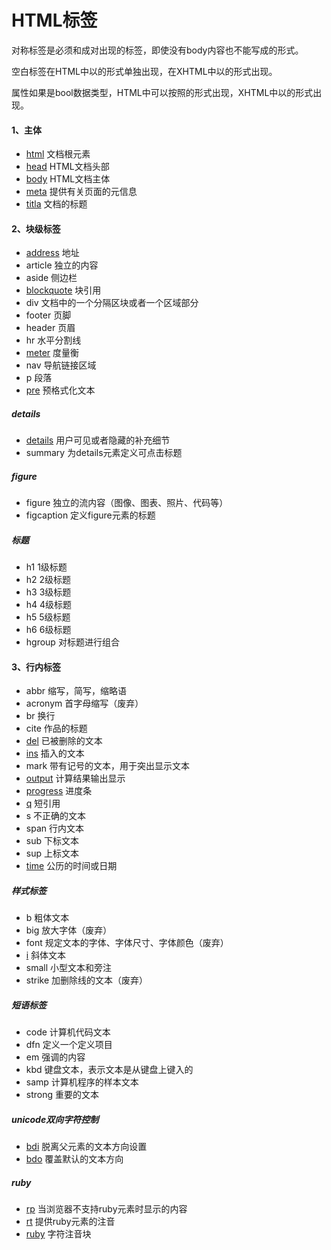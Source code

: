 # HTML标签

对称标签是必须<tag>和</tag>成对出现的标签，即使没有body内容也不能写成<tag/>的形式。

空白标签在HTML中以<tag>的形式单独出现，在XHTML中以<tag/>的形式出现。

属性如果是bool数据类型，HTML中可以按照<tag attr>的形式出现，XHTML中以<tag attr="attr">的形式出现。

#### 1、主体
- [html](html.md)	文档根元素
- [head](head.md)	HTML文档头部
- [body](body.md)	HTML文档主体
- [meta](meta.md)	提供有关页面的元信息
- [titla](title.md)	文档的标题

#### 2、块级标签
- [address](address.md)	地址
- article	独立的内容
- aside	侧边栏
- [blockquote](blockquote.md)	块引用
- div	文档中的一个分隔区块或者一个区域部分
- footer	页脚
- header	页眉
- hr	水平分割线
- [meter](meter.md)	度量衡
- nav	导航链接区域	
- p	段落	
- [pre](pre.md)	预格式化文本

##### details
- [details](details.md)	用户可见或者隐藏的补充细节
- summary	为details元素定义可点击标题

##### figure
- figure	独立的流内容（图像、图表、照片、代码等）
- figcaption	定义figure元素的标题

##### 标题
- h1	1级标题
- h2	2级标题
- h3	3级标题
- h4	4级标题
- h5	5级标题
- h6	6级标题
- hgroup	对标题进行组合

#### 3、行内标签
- abbr	缩写，简写，缩略语
- acronym	首字母缩写（废弃）
- br	换行
- cite	作品的标题
- [del](del.md)	已被删除的文本
- [ins](ins.md)	插入的文本
- mark	带有记号的文本，用于突出显示文本
- [output](output.md)	计算结果输出显示
- [progress](progress.md)	进度条
- [q](q.md)	短引用
- s	不正确的文本
- span	行内文本
- sub	下标文本
- sup	上标文本
- [time](time.md)	公历的时间或日期

##### 样式标签
- b	粗体文本
- big	放大字体（废弃）
- font	规定文本的字体、字体尺寸、字体颜色（废弃）
- [i](i.md)	斜体文本
- small	小型文本和旁注
- strike	加删除线的文本（废弃）

##### 短语标签
- code	计算机代码文本
- dfn	定义一个定义项目
- em	强调的内容
- kbd	键盘文本，表示文本是从键盘上键入的
- samp	计算机程序的样本文本
- strong	重要的文本

##### unicode双向字符控制
- [bdi](bdi.md)	脱离父元素的文本方向设置
- [bdo](bdo.md)	覆盖默认的文本方向

##### ruby
- [rp](rp.md)	当浏览器不支持ruby元素时显示的内容
- [rt](rt.md)	提供ruby元素的注音
- [ruby](ruby.md)	字符注音块